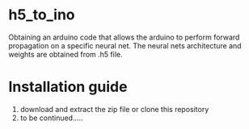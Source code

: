 # h5_to_ino
Obtaining an arduino code that allows the arduino to perform forward propagation on a specific neural net. The neural nets architecture and weights are obtained from .h5 file. 
# Installation guide
1. download and extract the zip file or clone this repository
2. to be continued.....
